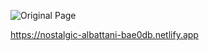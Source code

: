 ![Original Page](https://www.vectorstock.com/royalty-free-vector/landing-page-for-software-development-vector-30571905)



https://nostalgic-albattani-bae0db.netlify.app